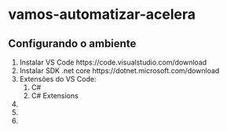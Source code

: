 # vamos-automatizar-acelera

<h2>Configurando o ambiente</h2>

<ol>
  <li>Instalar VS Code https://code.visualstudio.com/download</li>
  <li>Instalar SDK .net core https://dotnet.microsoft.com/download</li>
  <li>Extensões do VS Code:
    <ol>
      <li>C#</li>
      <li>C# Extensions</li>
    </ol>
  </li>
  <li></li>
  <li></li>
  <li></li>
</ol>

